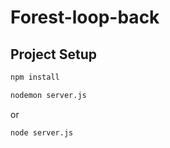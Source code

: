 # Forest-loop-back

## Project Setup

```sh
npm install
```

```sh
nodemon server.js
```


or
```sh
node server.js
```


